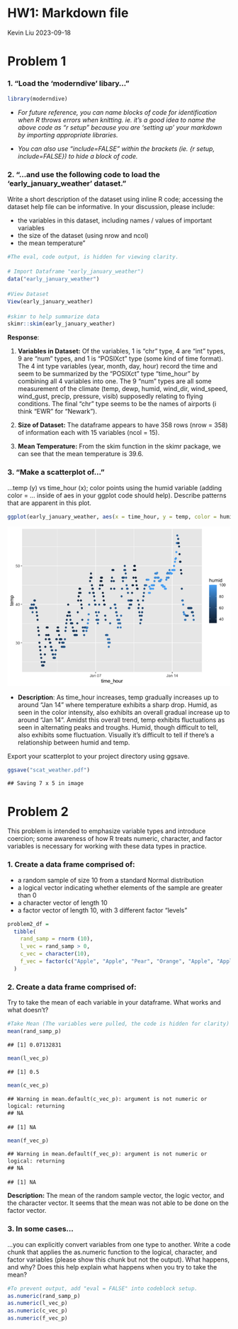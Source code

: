HW1: Markdown file
================
Kevin Liu
2023-09-18

# Problem 1

### 1. “Load the ‘moderndive’ libary…”

``` r
library(moderndive)
```

- *For future reference, you can name blocks of code for identification
  when R throws errors when knitting. ie. it’s a good idea to name the
  above code as “r setup” because you are ‘setting up’ your markdown by
  importing appropriate libraries.*

- *You can also use “include=FALSE” within the brackets (ie. {r setup,
  include=FALSE}) to hide a block of code.*

### 2. “…and use the following code to load the ‘early_january_weather’ dataset.”

Write a short description of the dataset using inline R code; accessing
the dataset help file can be informative. In your discussion, please
include:

- the variables in this dataset, including names / values of important
  variables
- the size of the dataset (using nrow and ncol)
- the mean temperature”

``` r
#The eval, code output, is hidden for viewing clarity.

# Import Dataframe "early_january_weather")
data("early_january_weather")

#View Dataset
View(early_january_weather)

#skimr to help summarize data
skimr::skim(early_january_weather)
```

**Response**:

1.  **Variables in Dataset:** Of the variables, 1 is “chr” type, 4 are
    “int” types, 9 are “num” types, and 1 is “POSIXct” type (some kind
    of time format). The 4 int type variables (year, month, day, hour)
    record the time and seem to be summarized by the “POSIXct” type
    “time_hour” by combining all 4 variables into one. The 9 “num” types
    are all some measurement of the climate (temp, dewp, humid,
    wind_dir, wind_speed, wind_gust, precip, pressure, visib) supposedly
    relating to flying conditions. The final “chr” type seems to be the
    names of airports (i think “EWR” for “Newark”).

2.  **Size of Dataset:** The dataframe appears to have 358 rows (nrow
    = 358) of information each with 15 variables (ncol = 15).

3.  **Mean Temperature:** From the skim function in the skimr package,
    we can see that the mean temperature is 39.6.

### 3. “Make a scatterplot of…”

…temp (y) vs time_hour (x); color points using the humid variable
(adding color = … inside of aes in your ggplot code should help).
Describe patterns that are apparent in this plot.

``` r
ggplot(early_january_weather, aes(x = time_hour, y = temp, color = humid)) + geom_point()
```

![](p8105_hw1_kl3453_files/figure-gfm/unnamed-chunk-3-1.png)<!-- -->

- **Description**: As time_hour increases, temp gradually increases up
  to around “Jan 14” where temperature exhibits a sharp drop. Humid, as
  seen in the color intensity, also exhibits an overall gradual increase
  up to around “Jan 14”. Amidst this overall trend, temp exhibits
  fluctuations as seen in alternating peaks and troughs. Humid, though
  difficult to tell, also exhibits some fluctuation. Visually it’s
  difficult to tell if there’s a relationship between humid and temp.

Export your scatterplot to your project directory using ggsave.

``` r
ggsave("scat_weather.pdf")
```

    ## Saving 7 x 5 in image

# Problem 2

This problem is intended to emphasize variable types and introduce
coercion; some awareness of how R treats numeric, character, and factor
variables is necessary for working with these data types in practice.

### 1. Create a data frame comprised of:

- a random sample of size 10 from a standard Normal distribution
- a logical vector indicating whether elements of the sample are greater
  than 0
- a character vector of length 10
- a factor vector of length 10, with 3 different factor “levels”

``` r
problem2_df = 
  tibble(
    rand_samp = rnorm (10),
    l_vec = rand_samp > 0,
    c_vec = character(10),
    f_vec = factor(c("Apple", "Apple", "Pear", "Orange", "Apple", "Apple", "Pear", "Apple", "Orange", "Pear"))
  )
```

### 2. Create a data frame comprised of:

Try to take the mean of each variable in your dataframe. What works and
what doesn’t?

``` r
#Take Mean (The variables were pulled, the code is hidden for clarity)
mean(rand_samp_p)
```

    ## [1] 0.07132831

``` r
mean(l_vec_p)
```

    ## [1] 0.5

``` r
mean(c_vec_p)
```

    ## Warning in mean.default(c_vec_p): argument is not numeric or logical: returning
    ## NA

    ## [1] NA

``` r
mean(f_vec_p)
```

    ## Warning in mean.default(f_vec_p): argument is not numeric or logical: returning
    ## NA

    ## [1] NA

**Description:** The mean of the random sample vector, the logic vector,
and the character vector. It seems that the mean was not able to be done
on the factor vector.

### 3. In some cases…

…you can explicitly convert variables from one type to another. Write a
code chunk that applies the as.numeric function to the logical,
character, and factor variables (please show this chunk but not the
output). What happens, and why? Does this help explain what happens when
you try to take the mean?

``` r
#To prevent output, add "eval = FALSE" into codeblock setup.
as.numeric(rand_samp_p)
as.numeric(l_vec_p)
as.numeric(c_vec_p)
as.numeric(f_vec_p)
```

